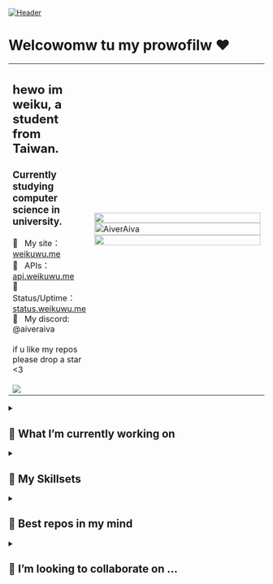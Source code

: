 [![Header](https://imgur-archive.ppy.sh/discord/1016353555143196835-1131678881137561723-109913360_p0.png?width=1440&height=520)](https://weikuwu.me/)
# Welcowomw tu my prowofilw ❤️ 

<table>
  <tr>
    <td valign="center">
      <p>
        <h2>hewo im weiku, a student from Taiwan.</h3>
        <h3>Currently studying computer science in university.</h3>
        🚀 &nbsp; My site：<a href="https://weikuwu.me">weikuwu.me</a>
        <br/>
        🌱 &nbsp; APIs：<a href="https://api.weikuwu.me">api.weikuwu.me</a>
        <br/>
        🔭 &nbsp; Status/Uptime：<a href="https://status.weikuwu.me">status.weikuwu.me</a>
        <br/>
        💞️ &nbsp; My discord: @aiveraiva
        <br/>
        <br/>
        if u like my repos please drop a star <3
        <br/>
        <br/>
        <img src="https://komarev.com/ghpvc/?username=AiverAiva&label=Profile%20Visits&color=green&style=for-the-badge" align="center" />
    </td>
    <td width=350>
      <img align="center" width=100% src="https://github-readme-stats.vercel.app/api?username=AiverAiva&show_icons=true&theme=dracula&border_radius=8&icon_color=df648c&text_color=718096&hide_title=true&hide_border=true"/>
      <img align="center" width=100% src="https://streak-stats.demolab.com/?user=AiverAiva&theme=dracula&hide_border=true" alt="AiverAiva" />
      <img align="center" width=100% src="https://github-readme-stats.vercel.app/api/top-langs/?&username=AiverAiva&theme=dracula&layout=compact&hide_border=true&icon_color=FFB3B3" />
    </td>
  </tr>
</table>
<!-- <img align="right" src="https://github-readme-stats.vercel.app/api/top-langs/?username=AiverAiva&show_icons=true&icon_color=df648c&text_color=718096&bg_color=00000000&hide_title=true&hide_border=true"/> -->

</details>
<details>
<summary>
  


## 🔭 What I’m currently working on 
</summary>
  <table align="center">
    <tr>
      <td>
        <a href="https://github.com/AiverAiva/weikuwu.me"><img src="https://github-readme-stats.vercel.app/api/pin/?username=AiverAiva&repo=weikuwu.me&theme=dracula&hide_border=true&border_radius=8&icon_color=FFB3B3" /></a>
      </td>
      <td>
        <a href="https://github.com/AiverAiva/cdn"><img src="https://github-readme-stats.vercel.app/api/pin/?username=AiverAiva&repo=cdn&theme=dracula&hide_border=true&border_radius=8&icon_color=FFB3B3" /></a>
      </td>
    </tr>
    <tr>
      <td>
        <a href="https://github.com/AiverAiva/nya"><img src="https://github-readme-stats.vercel.app/api/pin/?username=AiverAiva&repo=nya&theme=dracula&hide_border=true&border_radius=8&icon_color=FFB3B3" /></a>
      </td>
      <td>
        <a href="https://github.com/AiverAiva/osu-stats"><img src="https://github-readme-stats.vercel.app/api/pin/?username=AiverAiva&repo=api&theme=dracula&hide_border=true&border_radius=8&icon_color=FFB3B3" /></a>
      </td>
    </tr> 
    <tr>
      <td>
        <a href="https://github.com/AiverAiva/osu-box"><img src="https://github-readme-stats.vercel.app/api/pin/?username=AiverAiva&repo=osu-box&theme=dracula&hide_border=true&border_radius=8&icon_color=FFB3B3" /></a>
      </td>
      <td>
        <a href="https://github.com/AiverAiva/problem-solutions"><img src="https://github-readme-stats.vercel.app/api/pin/?username=AiverAiva&repo=problem-solutions&theme=dracula&hide_border=true&border_radius=8&icon_color=FFB3B3" /></a>
      </td>
  <!--     <td>
        <a href="https://github.com/AiverAiva/osu-stats"><img src="https://github-readme-stats.vercel.app/api/pin/?username=AiverAiva&repo=osu-stats" /></a>
      </td> -->
    </tr>
  </table>
</details>

<details>
<summary> 

## 🌱 My Skillsets 
</summary>

### Preferred programming languages

[![Python](https://img.shields.io/badge/-Python-141414?style=flat&logo=python)](https://www.python.org/)
[![JavaScript](https://img.shields.io/badge/-JavaScript-141414?style=flat&logo=javascript)](https://www.javascript.com/)
[![Kotlin](https://img.shields.io/badge/-Kotlin-141414?style=flat&logo=kotlin)](https://kotlinlang.org/)

### Languages That I Currently Use

[![Python](https://img.shields.io/badge/-Python-141414?style=flat&logo=python)](https://www.python.org/)
[![JavaScript](https://img.shields.io/badge/-JavaScript-141414?style=flat&logo=javascript)](https://www.javascript.com/)
[![TypeScript](https://img.shields.io/badge/-TypeScript-141414?style=flat&logo=typescript)](https://www.typescriptlang.org/)
![C++](https://img.shields.io/badge/-C++-141414?style=flat&logo=c%2B%2B)
[![Java](https://img.shields.io/badge/-Java-141414?style=flat&logo=openjdk)](https://adoptium.net/)
[![Kotlin](https://img.shields.io/badge/-Kotlin-141414?style=flat&logo=kotlin)](https://kotlinlang.org/)

### Languages that I am learning or have started

[![Rust](https://img.shields.io/badge/-Rust-141414?style=flat&logo=rust)](https://www.rust-lang.org/)
![C](https://img.shields.io/badge/-C-141414?style=flat&logo=c)
### Planned Languages to Learn

[![elixir](https://img.shields.io/badge/-Elixir-141414?style=flat&logo=elixir)](https://elixir-lang.org/)
[![C#](https://img.shields.io/badge/-C%23-141414?style=flat&logo=csharp)](https://docs.microsoft.com/en-us/dotnet/csharp/)
[![Go](https://img.shields.io/badge/-Go-141414?style=flat&logo=go)](https://go.dev/)
![Clojure](https://img.shields.io/badge/-Clojure-141414?style=flat&logo=clojure)

### Linux Distros that I know and use
[![Ubuntu](https://img.shields.io/badge/-Ubuntu-141414?style=flat&logo=ubuntu)](https://ubuntu.com/)
[![Arch Linux](https://img.shields.io/badge/-Arch-141414?style=flat&logo=archlinux)](https://archlinux.org/)
[![Kali Linux](https://img.shields.io/badge/-Kali-141414?style=flat&logo=kalilinux)](https://www.kali.org/)

### Frontend
![HTML](https://img.shields.io/badge/-HTML-141414?style=flat&logo=html5)
![CSS](https://img.shields.io/badge/-CSS-141414?style=flat&logo=css3)
[![TailWind CSS](https://img.shields.io/badge/-Tailwind%20CSS-141414?style=flat&logo=tailwindcss)](https://tailwindcss.com)
[![Boostrap](https://img.shields.io/badge/-Bootstrap-141414?style=flat&logo=bootstrap)](https://getbootstrap.com/)
[![React](https://img.shields.io/badge/-React-141414?style=flat&logo=react)](https://reactjs.org)
[![Next.js](https://img.shields.io/badge/-Next.js-141414?style=flat&logo=nextdotjs)](https://nextjs.org/org)
[![Vue.js](https://img.shields.io/badge/-Vue.js-141414?style=flat&logo=vue.js)](https://vuejs.org/)
[![Nuxt.js](https://img.shields.io/badge/-Nuxt.js-141414?style=flat&logo=nuxtdotjs)](https://nuxt.com/)
[![Vuetify](https://img.shields.io/badge/-Vuetify-141414?style=flat&logo=vuetify)](https://vuetifyjs.com/)

### Backend
[![Node.js](https://img.shields.io/badge/-Node.js-141414?style=flat&logo=nodedotjs)](https://nodejs.org/)
[![Express.js](https://img.shields.io/badge/-Express.js-141414?style=flat&logo=express)](http://expressjs.com/)
[![Flask](https://img.shields.io/badge/-Flask-141414?style=flat&logo=flask)](https://flask.palletsprojects.com/)
[![Django](https://img.shields.io/badge/-Django-141414?style=flat&logo=django)](https://www.djangoproject.com/)
[![FastAPI](https://img.shields.io/badge/-FastAPI-141414?style=flat&logo=fastapi)](https://fastapi.tiangolo.com/)

### Databases I know and use
[![MySQL](https://img.shields.io/badge/-MySQL-141414?style=flat&logo=mysql&logoColor=FFFFFF)](https://www.mysql.com/)
[![MongoDB](https://img.shields.io/badge/-MongoDB-141414?style=flat&logo=mongodb)](https://www.mongodb.com/)
[![PostgreSQL](https://img.shields.io/badge/-PostgreSQL-141414?style=flat&logo=postgresql)](https://www.postgresql.org/)

### Tools and Tech that I use
[![NeoVim](https://img.shields.io/badge/-NeoVim-141414?style=flat&logo=neovim)](https://neovim.io)
[![Nginx](https://img.shields.io/badge/-Nginx-141414?style=flat&logo=nginx)](https://nginx.org/)
[![Bash](https://img.shields.io/badge/-Bash-141414?style=flat&logo=gnubash)](https://www.gnu.org/software/bash/)
[![Github](https://img.shields.io/badge/-Github-141414?style=flat&logo=github)](https://github.com)
[![Git](https://img.shields.io/badge/-Git-141414?style=flat&logo=git)](https://git-scm.com/)
[![npm](https://img.shields.io/badge/-npm-141414?style=flat&logo=npm)](https://www.npmjs.com/)
[![Yarn](https://img.shields.io/badge/-Yarn-141414?style=flat&logo=yarn)](https://yarnpkg.com/)
[![ESLint](https://img.shields.io/badge/-ESLint-141414?style=flat&logo=eslint)](https://eslint.org/)

### Misc
[![Raspberry Pi](https://img.shields.io/badge/-Raspberry%20Pi-141414?style=flat&logo=raspberrypi)](https://www.raspberrypi.com/)
[![Arduino](https://img.shields.io/badge/-Arduino-141414?style=flat&logo=arduino)](https://www.arduino.cc/)

---

</details>



<details>
<summary>

## 🥇 Best repos in my mind
</summary>
thefuck - https://github.com/nvbn/thefuck
</details>


<details>
<summary>

## 👯 I’m looking to collaborate on ...
</summary>
MACHINE LEARNING STUFF
</details>

